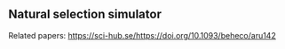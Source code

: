 ## Natural selection simulator

Related papers: https://sci-hub.se/https://doi.org/10.1093/beheco/aru142
